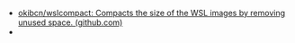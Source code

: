 - [okibcn/wslcompact: Compacts the size of the WSL images by removing unused space. (github.com)](https://github.com/okibcn/wslcompact)
-